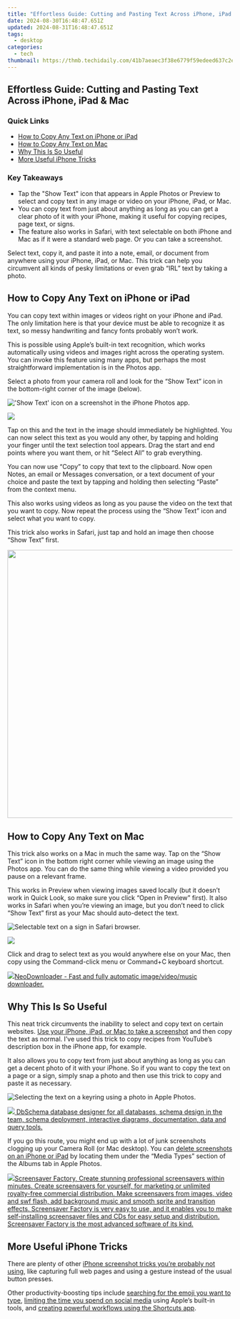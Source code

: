 ```yaml
---
title: "Effortless Guide: Cutting and Pasting Text Across iPhone, iPad & Mac"
date: 2024-08-30T16:48:47.651Z
updated: 2024-08-31T16:48:47.651Z
tags:
  - desktop
categories:
  - tech
thumbnail: https://thmb.techidaily.com/41b7aeaec3f38e6779f59edeed637c2eed317552b4a02a1bbb1edeefc3cb4d99.jpg
---
```


## Effortless Guide: Cutting and Pasting Text Across iPhone, iPad & Mac

### Quick Links

* [How to Copy Any Text on iPhone or iPad](https://android-location-track.techidaily.com/how-to-spy-on-text-messages-from-computer-and-nokia-c22-drfone-by-drfone-virtual-android/)
* [How to Copy Any Text on Mac](https://article-knowledge.techidaily.com/updated-the-futures-canvas-unveiling-6-pioneers-of-nft-artistry-for-2024/)
* [Why This Is So Useful](https://android-frp.techidaily.com/about-oppo-reno-9a-frp-bypass-by-drfone-android/)
* [More Useful iPhone Tricks](https://some-approaches.techidaily.com/updated-preserving-audio-broadcasts-a-simple-internet-radio-technique/)

### Key Takeaways

* Tap the "Show Text" icon that appears in Apple Photos or Preview to select and copy text in any image or video on your iPhone, iPad, or Mac.
* You can copy text from just about anything as long as you can get a clear photo of it with your iPhone, making it useful for copying recipes, page text, or signs.
* The feature also works in Safari, with text selectable on both iPhone and Mac as if it were a standard web page. Or you can take a screenshot.

 Select text, copy it, and paste it into a note, email, or document from anywhere using your iPhone, iPad, or Mac. This trick can help you circumvent all kinds of pesky limitations or even grab “IRL” text by taking a photo.

##  How to Copy Any Text on iPhone or iPad

 You can copy text within images or videos right on your iPhone and iPad. The only limitation here is that your device must be able to recognize it as text, so messy handwriting and fancy fonts probably won’t work.

 This is possible using Apple’s built-in text recognition, which works automatically using videos and images right across the operating system. You can invoke this feature using many apps, but perhaps the most straightforward implementation is in the Photos app.

 Select a photo from your camera roll and look for the “Show Text” icon in the bottom-right corner of the image (below).

!['Show Text' icon on a screenshot in the iPhone Photos app.](https://static1.howtogeekimages.com/wordpress/wp-content/uploads/2023/12/show_text_icon.png) 

<!-- affiliate ads begin -->
<a href="https://secure.2checkout.com/order/checkout.php?PRODS=32667153&QTY=1&AFFILIATE=108875&CART=1"><img src="https://www.coolmuster.com/uploads/image/20201228/feature02.png" border="0"></a>
<!-- affiliate ads end -->
 Tap on this and the text in the image should immediately be highlighted. You can now select this text as you would any other, by tapping and holding your finger until the text selection tool appears. Drag the start and end points where you want them, or hit “Select All” to grab everything.

 You can now use “Copy” to copy that text to the clipboard. Now open Notes, an email or Messages conversation, or a text document of your choice and paste the text by tapping and holding then selecting “Paste” from the context menu.

 This also works using videos as long as you pause the video on the text that you want to copy. Now repeat the process using the “Show Text” icon and select what you want to copy.

 This trick also works in Safari, just tap and hold an image then choose “Show Text” first.

<!-- affiliate ads begin -->
<a href="https://appsumo.8odi.net/c/5597632/2087484/7443" target="_top" id="2087484"><img src="//a.impactradius-go.com/display-ad/7443-2087484" border="0" alt="" width="1200" height="600"/></a><img height="0" width="0" src="https://appsumo.8odi.net/i/5597632/2087484/7443" style="position:absolute;visibility:hidden;" border="0" />
<!-- affiliate ads end -->
##  How to Copy Any Text on Mac

 This trick also works on a Mac in much the same way. Tap on the “Show Text” icon in the bottom right corner while viewing an image using the Photos app. You can do the same thing while viewing a video provided you pause on a relevant frame.

 This works in Preview when viewing images saved locally (but it doesn’t work in Quick Look, so make sure you click “Open in Preview” first). It also works in Safari when you’re viewing an image, but you don’t need to click “Show Text” first as your Mac should auto-detect the text.

![Selectable text on a sign in Safari browser.](https://static1.howtogeekimages.com/wordpress/wp-content/uploads/2023/12/screenshot-2023-12-06-at-15-39-00.png) 

<!-- affiliate ads begin -->
<a href="https://store.advancedwebranking.com/order/checkout.php?PRODS=4715051&QTY=1&AFFILIATE=108875&CART=1"><img src="https://secure.avangate.com/images/merchant/14edc6ebfdae2e23bbed83d67f50e983/products/33_awr%20logo.png" border="0"></a>
<!-- affiliate ads end -->
 Click and drag to select text as you would anywhere else on your Mac, then copy using the Command-click menu or Command+C keyboard shortcut.

<!-- affiliate ads begin -->
<a href="https://secure.2checkout.com/order/checkout.php?PRODS=4559731&QTY=1&AFFILIATE=108875&CART=1"><img src="http://www.neowise.com/images/nd-ss-w200.jpg" border="0">NeoDownloader - Fast and fully automatic image/video/music downloader. </a>
<!-- affiliate ads end -->
##  Why This Is So Useful

 This neat trick circumvents the inability to select and copy text on certain websites. [Use your iPhone, iPad, or Mac to take a screenshot](https://video-capture.techidaily.com/updated-in-2024-videographers-guide-to-capturing-sports-competitions/) and then copy the text as normal. I’ve used this trick to copy recipes from YouTube’s description box in the iPhone app, for example.

 It also allows you to copy text from just about anything as long as you can get a decent photo of it with your iPhone. So if you want to copy the text on a page or a sign, simply snap a photo and then use this trick to copy and paste it as necessary.

![Selecting the text on a keyring using a photo in Apple Photos.](https://static1.howtogeekimages.com/wordpress/wp-content/uploads/2023/12/select_text_photo.png) 

<!-- affiliate ads begin -->
<a href="https://shop.dbschema.com/order/checkout.php?PRODS=19867419&QTY=1&AFFILIATE=108875&CART=1"> <img src="https://secure.avangate.com/images/merchant/176b22bab4e94a28619ca2433b2ef241/products/1_icon256.png" border="0">
DbSchema database designer for all databases, schema design in the team, schema deployment, interactive diagrams, documentation, data and query tools. </a>
<!-- affiliate ads end -->
 If you go this route, you might end up with a lot of junk screenshots clogging up your Camera Roll (or Mac desktop). You can [delete screenshots on an iPhone or iPad](https://win-blog.techidaily.com/how-to-stop-mir4-from-crashing-and-keep-your-pc-running-flawlessly/) by locating them under the “Media Types” section of the Albums tab in Apple Photos.

<!-- affiliate ads begin -->
<a href="https://secure.2checkout.com/order/checkout.php?PRODS=194977&QTY=1&AFFILIATE=108875&CART=1"><img src="https://www.blumentals.net/scrfactory/images/screensaver-software.png" border="0">Screensaver Factory, Create stunning professional screensavers within minutes. Create screensavers for yourself, for marketing or unlimited royalty-free commercial distribution. Make screensavers from images, video and swf flash, add background music and smooth sprite and transition effects. Screensaver Factory is very easy to use, and it enables you to make self-installing screensaver files and CDs for easy setup and distribution. Screensaver Factory is the most advanced software of its kind.</a>
<!-- affiliate ads end -->
##  More Useful iPhone Tricks

 There are plenty of other [iPhone screenshot tricks you’re probably not using](https://extra-skills.techidaily.com/updated-interlinkers-companion-navigating-instra-to-tiktok/), like capturing full web pages and using a gesture instead of the usual button presses.

 Other productivity-boosting tips include [searching for the emoji you want to type](https://mondly-stories.techidaily.com/explore-online-avenues-for-flawless-lithuanian-learning/), [limiting the time you spend on social media](https://extra-resources.techidaily.com/top-10-photo-grid-apps-to-make-your-pictures-stand-out/) using Apple’s built-in tools, and [creating powerful workflows using the Shortcuts app](https://win-solutions.techidaily.com/expert-tips-for-when-you-cant-get-far-cry-6-running-on-your-desktop/).

<ins class="adsbygoogle"
     style="display:block"
     data-ad-format="autorelaxed"
     data-ad-client="ca-pub-7571918770474297"
     data-ad-slot="1223367746"></ins>



<ins class="adsbygoogle"
     style="display:block"
     data-ad-client="ca-pub-7571918770474297"
     data-ad-slot="8358498916"
     data-ad-format="auto"
     data-full-width-responsive="true"></ins>


